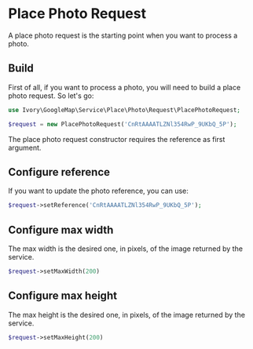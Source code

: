 # Place Photo Request

A place photo request is the starting point when you want to process a photo.

## Build

First of all, if you want to process a photo, you will need to build a place photo request. So let's go:

``` php
use Ivory\GoogleMap\Service\Place\Photo\Request\PlacePhotoRequest;

$request = new PlacePhotoRequest('CnRtAAAATLZNl354RwP_9UKbQ_5P');
```

The place photo request constructor requires the reference as first argument.

## Configure reference

If you want to update the photo reference, you can use:

``` php
$request->setReference('CnRtAAAATLZNl354RwP_9UKbQ_5P');
```

## Configure max width

The max width is the desired one, in pixels, of the image returned by the service.

``` php
$request->setMaxWidth(200)
```

## Configure max height

The max height is the desired one, in pixels, of the image returned by the service.

``` php
$request->setMaxHeight(200)
```
